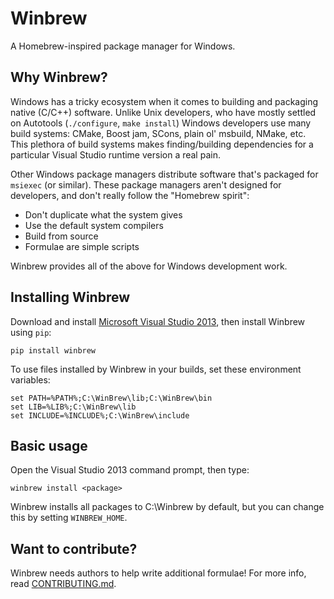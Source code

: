 Winbrew
=======

A Homebrew-inspired package manager for Windows.

Why Winbrew?
------------

Windows has a tricky ecosystem when it comes to building and packaging native (C/C++) software. Unlike Unix developers,
who have mostly settled on Autotools (`./configure`, `make install`) Windows developers use many
build systems: CMake, Boost jam, SCons, plain ol' msbuild, NMake, etc. This plethora of build systems makes finding/building dependencies for a particular Visual Studio runtime version a real pain. 

Other Windows package managers distribute software that's packaged for `msiexec` (or similar). These package managers aren't designed for developers, and don't really follow the "Homebrew spirit":

* Don't duplicate what the system gives
* Use the default system compilers
* Build from source
* Formulae are simple scripts

Winbrew provides all of the above for Windows development work.


Installing Winbrew
------------------

Download and install [Microsoft Visual Studio 2013](http://www.visualstudio.com/), then install Winbrew using `pip`:

    pip install winbrew    

To use files installed by Winbrew in your builds, set these environment variables:

    set PATH=%PATH%;C:\WinBrew\lib;C:\WinBrew\bin
    set LIB=%LIB%;C:\WinBrew\lib
    set INCLUDE=%INCLUDE%;C:\WinBrew\include


Basic usage
-----------

Open the Visual Studio 2013 command prompt, then type:

    winbrew install <package>
    
Winbrew installs all packages to C:\Winbrew by default, but you can change this by setting `WINBREW_HOME`.


Want to contribute?
-------------------

Winbrew needs authors to help write additional formulae! For more info, read [CONTRIBUTING.md](https://github.com/mfichman/winbrew/blob/master/CONTRIBUTING.md).

